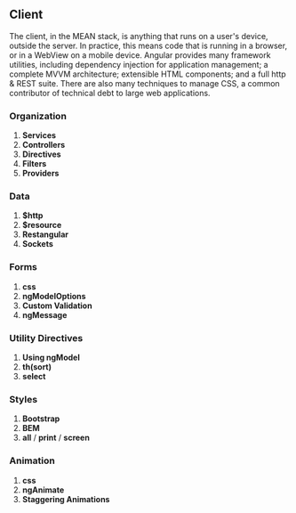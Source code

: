 ## Client

The client, in the MEAN stack, is anything that runs on a user's device, outside the server. In practice, this means code that is running in a browser, or in a WebView on a mobile device. Angular provides many framework utilities, including dependency injection for application management; a complete MVVM architecture; extensible HTML components; and a full http & REST suite. There are also many techniques to manage CSS, a common contributor of technical debt to large web applications.

### Organization
1. **Services**
1. **Controllers**
1. **Directives**
1. **Filters**
1. **Providers**

### Data
1. **$http**
1. **$resource**
1. **Restangular**
1. **Sockets**

### Forms
1. **css**
1. **ngModelOptions**
1. **Custom Validation**
1. **ngMessage**

### Utility Directives
1. **Using ngModel**
1. **th(sort)**
1. **select**

### Styles
1. **Bootstrap**
1. **BEM**
1. **all** / **print** / **screen**

### Animation
1. **css**
1. **ngAnimate**
1. **Staggering Animations**
